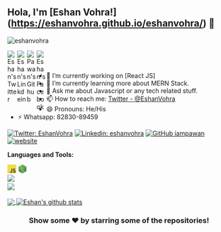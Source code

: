 ## Hola, I'm [Eshan Vohra!] (https://eshanvohra.github.io/eshanvohra/) 👋

<p align="left"> <img src="https://komarev.com/ghpvc/?username=eshanvohra&label=Views&color=blue&style=plastic" alt="eshanvohra" /> </p>

<a href="https://twitter.com/EshanVohra">
  <img align="left" alt="Eshan's Twitter" width="22px" src="https://cdn.jsdelivr.net/npm/simple-icons@v3/icons/twitter.svg" />
</a>
<a href="https://www.linkedin.com/in/eshan-vohra-19b43716a/">
  <img align="left" alt="Eshan's Linkdein" width="22px" src="https://cdn.jsdelivr.net/npm/simple-icons@v3/icons/linkedin.svg" />
</a>
<a href="https://github.com/eshanvohra">
  <img align="left" alt="Pawan's Github" width="22px" src="https://cdn.jsdelivr.net/npm/simple-icons@v3/icons/github.svg" />
</a>


<a href="https://www.facebook.com/eshan.vohra.16">
  <img align="left" alt="Eshan's Facebook" width="22px" src="https://cdn.jsdelivr.net/npm/simple-icons@v3/icons/facebook.svg" />
</a>

<br/>
<br/>



- 🔭 I’m currently working on [React JS]
- 🌱 I’m currently learning more about MERN Stack.
- 💬 Ask me about Javascript or any tech related stuff.
- 📫 How to reach me: [Twitter - @EshanVohra](https://twitter.com/EshanVohra)
- 😄 Pronouns: He/His
- ⚡ Whatsapp: 82830-89459

[![Twitter: EshanVohra](https://img.shields.io/twitter/follow/imthepk?style=social)](https://twitter.com/imthepk)
[![Linkedin: eshanvohra](https://img.shields.io/badge/-imthepk-blue?style=flat-square&logo=Linkedin&logoColor=white&link=https://www.linkedin.com/in/imthepk/)](https://www.linkedin.com/in/imthepk/)
[![GitHub iampawan](https://img.shields.io/github/followers/iampawan?label=follow&style=social)](https://github.com/iampawan)
[![website](https://img.shields.io/badge/PortfolioWebsite-eshan.live-2648ff?style=flat-square&logo=google-chrome)](https://eshanvohra.github.io/eshanvohra/)


**Languages and Tools:**  


<code><img height="20" src="https://raw.githubusercontent.com/github/explore/80688e429a7d4ef2fca1e82350fe8e3517d3494d/topics/javascript/javascript.png"></code>
<code><img height="20" src="https://raw.githubusercontent.com/github/explore/80688e429a7d4ef2fca1e82350fe8e3517d3494d/topics/nodejs/nodejs.png"></code>    
<code><img height="20" src="https://www.pinclipart.com/picdir/middle/537-5374089_react-js-logo-clipart.png"></code>   
<code><img height="20" src="https://www.pngitem.com/pimgs/m/174-1746684_java-java-logo-black-png-transparent-png.png"></code>

<a href="https://github.com/eshanvohra">
  <img align="center" src="https://github-readme-stats.vercel.app/api/top-langs/?username=eshanvohra&theme=light&hide_langs_below=1" />
</a>
<a href="https://github.com/eshanvohra">
 <img align="center" src="https://github-readme-stats.vercel.app/api?username=eshanvohra&show_icons=true&theme=light&line_height=27" alt="Eshan's github stats"/>
</a>


<div align="center">

### Show some ❤️ by starring some of the repositories!

</div>

